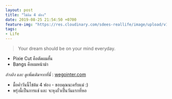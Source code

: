 ```yaml
---
layout: post
title: "ไข่ต้ม 4 ฟอง"
date: 2019-08-25 21:54:50 +0700
feature-img: "https://res.cloudinary.com/sdees-reallife/image/upload/v1555658919/sample_feature_img.png"
tags:
- Life
---
```

> Your dream should be on your mind everyday.

- Pixie Cut คือตัดผมสั้น
- Bangs คือผมหน้าม้า

*อ้างอิง และ ดูเพิ่มเติมจากที่นี่* : [wegointer.com](https://www.wegointer.com/2018/04/32-english-vocab-about-hairstyles/)

<i class="fa fa-child" style="color:plum"></i>

- มื้อค่ำวันนี้ไข่ต้ม 4 ฟอง - ขอบคุณนะครับแม่ :)
- พรุ่งนี้เป็นการแช่ และ จะหุงถั่วเป็นวันแรกที่หอ
